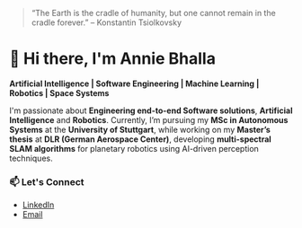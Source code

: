 > “The Earth is the cradle of humanity, but one cannot remain in the cradle forever.” – Konstantin Tsiolkovsky

# 👋 Hi there, I'm Annie Bhalla  
**Artificial Intelligence | Software Engineering | Machine Learning | Robotics | Space Systems**

I'm passionate about **Engineering end-to-end Software solutions**, **Artificial Intelligence** and **Robotics**.
Currently, I’m pursuing my **MSc in Autonomous Systems** at the **University of Stuttgart**, while working on my **Master’s thesis** at **DLR (German Aerospace Center)**, developing **multi-spectral SLAM algorithms** for planetary robotics using AI-driven perception techniques.

### 📫 Let's Connect
- [LinkedIn](https://www.linkedin.com/in/anniebhalla)
- [Email](mailto:anniebhalla16@gmail.com)

